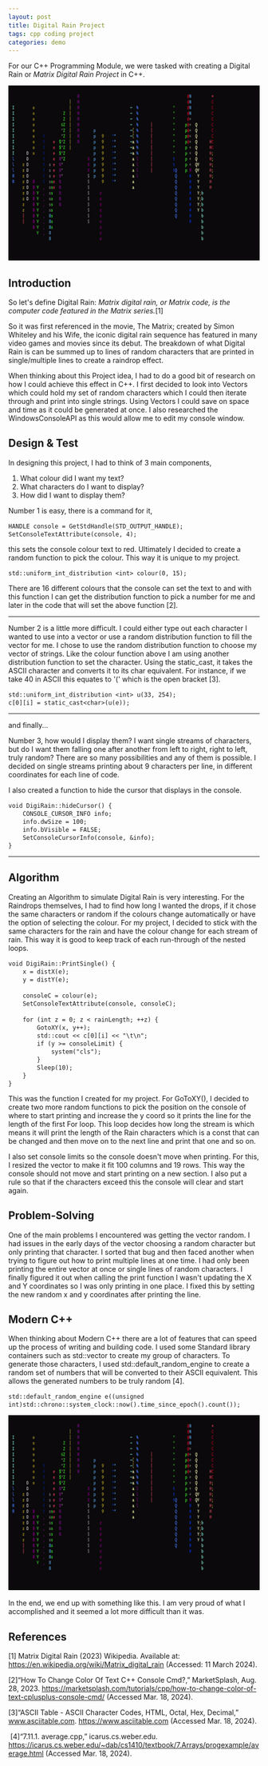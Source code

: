 ```yaml
---
layout: post
title: Digital Rain Project
tags: cpp coding project
categories: demo
---
```


For our C++ Programming Module, we were tasked with creating a Digital Rain or _Matrix Digital Rain Project_ in C++.

<img src="https://raw.githubusercontent.com/sarahMATU/DigiRainProject/main/docs/assets/images/Raining.gif" width="600" height="350">

## Introduction
So let's define Digital Rain: _Matrix digital rain, or Matrix code, is the computer code featured in the Matrix series._[1] 

So it was first referenced in the movie, The Matrix; created by Simon Whiteley and his Wife, the iconic digital rain sequence has featured in many video games and movies since its debut. The breakdown of what Digital Rain is can be summed up to lines of random characters that are printed in single/multiple lines to create a raindrop effect.

When thinking about this Project idea, I had to do a good bit of research on how I could achieve this effect in C++. I first decided to look into Vectors which could hold my set of random characters which I could then iterate through and print into single strings. Using Vectors I could save on space and time as it could be generated at once. I also researched the WindowsConsoleAPI as this would allow me to edit my console window.

## Design & Test
In designing this project, I had to think of 3 main components,
1. What colour did I want my text?
2. What characters do I want to display?
3. How did I want to display them?

Number 1 is easy, there is a command for it,
```
HANDLE console = GetStdHandle(STD_OUTPUT_HANDLE);
SetConsoleTextAttribute(console, 4);
```
this sets the console colour text to red. Ultimately I decided to create a random function to pick the colour. This way it is unique to my project.
```
std::uniform_int_distribution <int> colour(0, 15);
```
There are 16 different colours that the console can set the text to and with this function I can get the distribution function to pick a number for me and later in the code that will set the above function [2].

--------------------------------------------------------------------------------------------------

Number 2 is a little more difficult. I could either type out each character I wanted to use into a vector or use a random distribution function to fill the vector for me. I chose to use the random distribution function to choose my vector of strings. Like the colour function above I am using another distribution function to set the character. Using the static_cast, it takes the ASCII character and converts it to its char equivalent. For instance, if we take 40 in ASCII this equates to '(' which is the open bracket [3].
```
std::uniform_int_distribution <int> u(33, 254);
c[0][i] = static_cast<char>(u(e));
```
--------------------------------------------------------------------------------------------------

and finally...

Number 3, how would I display them? I want single streams of characters, but do I want them falling one after another from left to right, right to left, truly random? There are so many possibilities and any of them is possible. I decided on single streams printing about 9 characters per line, in different coordinates for each line of code.

I also created a function to hide the cursor that displays in the console.
```
void DigiRain::hideCursor() {
	CONSOLE_CURSOR_INFO info;
	info.dwSize = 100;
	info.bVisible = FALSE;
	SetConsoleCursorInfo(console, &info);
}
```
--------------------------------------------------------------------------------------------------

## Algorithm
Creating an Algorithm to simulate Digital Rain is very interesting. For the Raindrops themselves, I had to find how long I wanted the drops, if it chose the same characters or random if the colours change automatically or have the option of selecting the colour. For my project, I decided to stick with the same characters for the rain and have the colour change for each stream of rain. This way it is good to keep track of each run-through of the nested loops.
```
void DigiRain::PrintSingle() {
	x = distX(e);
	y = distY(e);

	consoleC = colour(e);
	SetConsoleTextAttribute(console, consoleC);

	for (int z = 0; z < rainLength; ++z) {
		GotoXY(x, y++);
		std::cout << c[0][i] << "\t\n";
		if (y >= consoleLimit) {
			system("cls");
		}
		Sleep(10);
	}
}
```
This was the function I created for my project. For GoToXY(), I decided to create two more random functions to pick the position on the console of where to start printing and increase the y coord so it prints the line for the length of the first For loop. This loop decides how long the stream is which means it will print the length of the Rain characters which is a const that can be changed and then move on to the next line and print that one and so on.

I also set console limits so the console doesn't move when printing. For this, I resized the vector to make it fit 100 columns and 19 rows. This way the console should not move and start printing on a new section. I also put a rule so that if the characters exceed this the console will clear and start again.

## Problem-Solving
One of the main problems I encountered was getting the vector random. I had issues in the early days of the vector choosing a random character but only printing that character. I sorted that bug and then faced another when trying to figure out how to print multiple lines at one time. I had only been printing the entire vector at once or single lines of random characters. I finally figured it out when calling the print function I wasn't updating the X and Y coordinates so I was only printing in one place. I fixed this by setting the new random x and y coordinates after printing the line.

## Modern C++
When thinking about Modern C++ there are a lot of features that can speed up the process of writing and building code. I used some Standard library containers such as std::vector to create my group of characters. To generate those characters, I used std::default_random_engine to create a random set of numbers that will be converted to their ASCII equivalent. This allows the generated numbers to be truly random [4].
```
std::default_random_engine e((unsigned int)std::chrono::system_clock::now().time_since_epoch().count());
```

<img src="https://raw.githubusercontent.com/sarahMATU/DigiRainProject/main/docs/assets/images/Raining.gif" width="600" height="350">

In the end, we end up with something like this. I am very proud of what I accomplished and it seemed a lot more difficult than it was.


## References
[1] Matrix Digital Rain (2023) Wikipedia. Available at: https://en.wikipedia.org/wiki/Matrix_digital_rain (Accessed: 11 March 2024).

[2]“How To Change Color Of Text C++ Console Cmd?,” MarketSplash, Aug. 28, 2023. https://marketsplash.com/tutorials/cpp/how-to-change-color-of-text-cplusplus-console-cmd/ (Accessed Mar. 18, 2024).

[3]“ASCII Table - ASCII Character Codes, HTML, Octal, Hex, Decimal,” www.asciitable.com. https://www.asciitable.com (Accessed Mar. 18, 2024).

‌
[4]“7.11.1. average.cpp,” icarus.cs.weber.edu. https://icarus.cs.weber.edu/~dab/cs1410/textbook/7.Arrays/progexample/average.html (Accessed Mar. 18, 2024).
‌
‌

